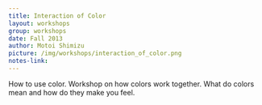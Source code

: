 ```yaml
---
title: Interaction of Color
layout: workshops
group: workshops
date: Fall 2013
author: Motoi Shimizu
picture: /img/workshops/interaction_of_color.png
notes-link:
---
```

How to use color. Workshop on how colors work together. What do colors mean and how do they make you feel.
